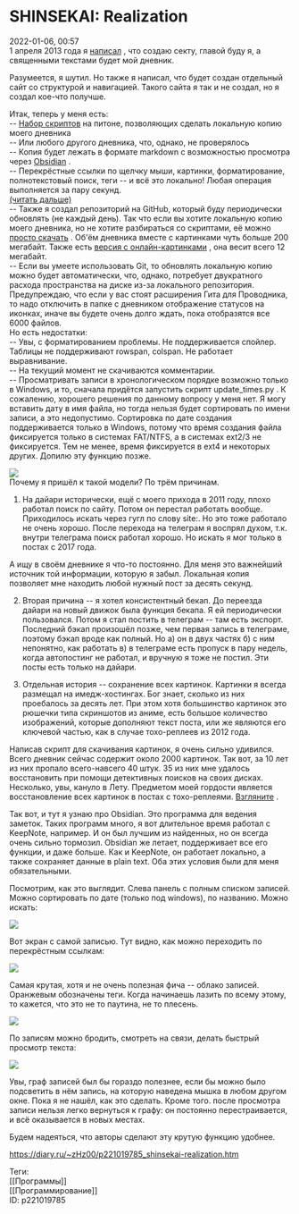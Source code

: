 SHINSEKAI: Realization
=======================

   
 2022-01-06, 00:57   
  1 апреля 2013 года я  [написал](SHINSEKAI)  , что создаю секту, главой буду я, а священными текстами будет мой дневник.   
   
 Разумеется, я шутил. Но также я написал, что будет создан отдельный сайт со структурой и навигацией. Такого сайта я так и не создал, но я создал кое-что получше.   
   
 Итак, теперь у меня есть:   
 --  [Набор скриптов](https://github.com/zHz00/diary_ru_dump)  на питоне, позволяющих сделать локальную копию моего дневника   
 -- Или любого другого дневника, что, однако, не проверялось   
 -- Копия будет лежать в формате markdown с возможностью просмотра через  [Obsidian](https://obsidian.md/)  .   
 -- Перекрёстные ссылки по щелчку мыши, картинки, форматирование, полнотекстовый поиск, теги -- и всё это локально! Любая операция выполняется за пару секунд.   
  [(читать дальше)](https://zHz00.diary.ru/p221019785.htm?index=1#linkmore221019785m1)      
 -- Также я создал репозиторий на GitHub, который буду периодически обновлять (не каждый день). Так что если вы хотите локальную копию моего дневника, но не хотите разбираться со скриптами, её можно  [просто скачать](https://github.com/zHz00/zhz_diary_obsidian)  . Об'ём дневника вместе с картинками чуть больше 200 мегабайт. Также есть  [версия с онлайн-картинками](https://github.com/zHz00/zhz_diary_obsidian_nopics)  , она весит всего 12 мегабайт.   
 -- Если вы умеете использовать Git, то обновлять локальную копию можно будет автоматически, что, однако, потребует двукратного расхода пространства на диске из-за локального репозитория. Предупреждаю, что если у вас стоят расширения Гита для Проводника, то надо отключить в папке с дневником отображение статусов на иконках, иначе вы будете очень долго ждать, пока отобразятся все 6000 файлов.   
 Но есть недостатки:   
 -- Увы, с форматированием проблемы. Не поддерживается спойлер. Таблицы не поддерживают rowspan, colspan. Не работает выравнивание.   
 -- На текущий момент не скачиваются комментарии.   
 -- Просматривать записи в хронологическом порядке возможно только в Windows, и то, сначала придётся запустить скрипт update\_times.py . К сожалению, хорошего решения по данному вопросу у меня нет. Я могу вставить дату в имя файла, но тогда нельзя будет сортировать по имени записи, а это недопустимо. Сортировка по дате создания поддерживается только в Windows, потому что время создания файла фиксируется только в системах FAT/NTFS, а в системах ext2/3 не фиксируется. Тем не менее, время фиксируется в ext4 и некоторых других. Допилю эту функцию позже.   
   
 ![](https://i.imgur.com/gsVdz7b.png)   
 Почему я пришёл к такой модели? По трём причинам.   
   
 1. На дайари исторически, ещё с моего прихода в 2011 году, плохо работал поиск по сайту. Потом он перестал работать вообще. Приходилось искать через гугл по слову site:. Но это тоже работало не очень хорошо. После перехода на телеграм я воспрял духом, т.к. внутри телеграма поиск работал хорошо. Но искать я мог только в постах с 2017 года.   
   
 А ищу в своём дневнике я что-то постоянно. Для меня это важнейший источник той информации, которую я забыл. Локальная копия позволяет мне находить любой нужный пост за десять секунд.   
   
 2. Вторая причина -- я хотел консистентный бекап. До переезда дайари на новый движок была функция бекапа. Я ей периодически пользовался. Потом я стал постить в телеграм -- там есть экспорт. Последний бэкап произошёл позже, чем первая запись в телеграме, поэтому бэкап вроде как полный. Но а) он в двух частях б) с ним непонятно, как работать в) в телеграме есть пропуск в пару недель, когда автопостинг не работал, и вручную я тоже не постил. Эти посты есть только на дайари.   
   
 3. Отдельная история -- сохранение всех картинок. Картинки я всегда размещал на имедж-хостингах. Бог знает, сколько из них проебалось за десять лет. При этом хотя большинство картинок это рюшечки типа скриншотов из аниме, есть большое количество изображений, которые дополняют текст поста, или же являются его ключевой частью, как в случае тохо-реплеев из 2012 года.   
   
 Написав скрипт для скачивания картинок, я очень сильно удивился. Всего дневник сейчас содержит около 2000 картинок. Так вот, за 10 лет из них пропало всего-навсего 40 штук. 35 из них мне удалось восстановить при помощи детективных поисков на своих дисках. Несколько, увы, кануло в Лету. Предметом моей гордости является восстановление всех картинок в постах с тохо-реплеями.  [Взгляните](https://zhz00.diary.ru/?tag=296346&n=t)  .   
   
 Так вот, и тут я узнаю про Obsidian. Это программа для ведения заметок. Таких программ много, я вот длительное время работал с KeepNote, например. И он был лучшим из найденных, но он всегда очень сильно тормозил. Obsidian же летает, поддерживает все его функции, и даже больше. Как и KeepNote, он работает локально, а также сохраняет данные в plain text. Оба этих условия были для меня обязательными.   
   
 Посмотрим, как это выглядит. Слева панель с полным списком записей. Можно сортировать по дате (только под windows), по названию. Можно искать:   
   
  ![](https://b.radikal.ru/b28/2201/ec/2e1488213baf.png)    
   
 Вот экран с самой записью. Тут видно, как можно переходить по перекрёстным ссылкам:   
   
  ![](https://a.radikal.ru/a07/2201/c3/530e1393c38f.png)    
   
 Самая крутая, хотя и не очень полезная фича -- облако записей. Оранжевым обозначены теги. Когда начинаешь лазить по всему этому, то кажется, что это не то паутина, не то плесень.   
   
  ![](https://b.radikal.ru/b09/2201/90/6b8d9d6dc691.png)    
   
 По записям можно бродить, смотреть на связи, делать быстрый просмотр текста:   
   
  ![](https://a.radikal.ru/a20/2201/03/08b6824666bf.png)    
   
 Увы, граф записей был бы гораздо полезнее, если бы можно было подсветить в нём запись, на которую наведена мышка в любом другом окне. Пока я не нашёл, как это сделать. Кроме того. после просмотра записи нельзя легко вернуться к графу: он постоянно перестраивается, и всё оказывается в новых местах.   
   
 Будем надеяться, что авторы сделают эту крутую функцию удобнее.   
      
 <https://diary.ru/~zHz00/p221019785_shinsekai-realization.htm>   
   
 Теги:   
 [[Программы]]   
 [[Программирование]]   
 ID: p221019785